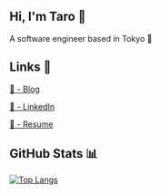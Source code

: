 ## Hi, I'm Taro 👋
A software engineer based in Tokyo 🗼

## Links 🔗
<a href="https://maclt.substack.com/" target="_blank">🔗 - Blog</a>

<a href="https://www.linkedin.com/in/taro-murakami" target="_blank">🔗 - LinkedIn</a>

<a href="https://docs.google.com/document/d/1OiPr8t0Ab_dLfPsRPLUtuT_LzqM4iLdU7dKYz8fDPy8/edit?usp=sharing" target="_blank">🔗 - Resume</a>

## GitHub Stats 📊
[![Top Langs](https://github-readme-stats.vercel.app/api/top-langs/?username=maclt&hide=jupyter%20notebook)](https://github.com/anuraghazra/github-readme-stats)
